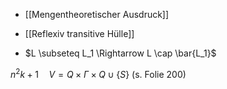 - [[Mengentheoretischer Ausdruck]]
- [[Reflexiv transitive Hülle]]


- $L \subseteq L_1 \Rightarrow L \cap \bar{L_1}$





$n^2 k+1 \quad V=Q \times \Gamma \times Q \cup\{S\}$ (s. Folie 200)